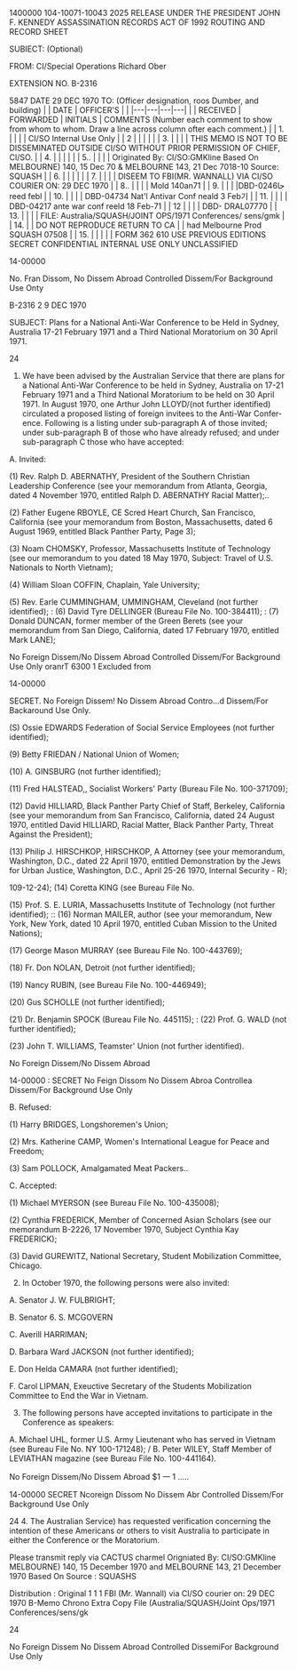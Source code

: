 1400000
104-10071-10043
2025 RELEASE UNDER THE PRESIDENT JOHN F. KENNEDY ASSASSINATION RECORDS ACT OF 1992
ROUTING AND RECORD SHEET

SUBIECT: (Optional)

FROM: CI/Special Operations
Richard Ober

EXTENSION NO.
B-2316

5847
DATE 29 DEC 1970
TO: (Officer designation, roos Dumber, and
building)
| | DATE | OFFICER'S | |
|---|---|---|---|
| | RECEIVED | FORWARDED | INITIALS | COMMENTS (Number each comment to show from whom to whom. Draw a line across column ofter each comment.) |
| 1. | | | | CI/SO Internal Use Only |
| 2 | | | | |
| 3. | | | | THIS MEMO IS NOT TO BE DISSEMINATED OUTSIDE CI/SO WITHOUT PRIOR PERMISSION OF CHIEF, CI/SO. |
| 4. | | | | |
| 5.. | | | | Originated By: CI/SO:GMKline Based On MELBOURNE) 140, 15 Dec 70 & MELBOURNE 143, 21 Dec 7018-10 Source: SQUASH |
| 6. | | | | |
| 7. | | | | DISEEM TO FBI(MR. WANNALL) VIA CI/SO COURIER ON: 29 DEC 1970 |
| 8.. | | | | Mold 140an71 |
| 9. | | | |DBD-0246جا reed febl |
| 10. | | | | DBD-04734 Nat'l Antivar Conf neald 3 Feb기 |
| 11. | | | | DBD-04217 ante war conf reeld 18 Feb-71 |
| 12 | | | | DBD- DRAL07770 |
| 13. | | | | FILE: Australia/SQUASH/JOINT OPS/1971 Conferences/ sens/gmk |
| 14. | | DO NOT REPRODUCE RETURN TO CA | | had Melbourne Prod SQUASH 07508 |
| 15. | | | | |
FORM
362
610 USE PREVIOUS EDITIONS SECRET CONFIDENTIAL INTERNAL USE ONLY UNCLASSIFIED

14-00000

No. Fran Dissom, No Dissem Abroad
Controlled Dissem/For Background Use Onty

B-2316
2 9 DEC 1970

SUBJECT: Plans for a National Anti-War Conference to be Held in Sydney, Australia 17-21 February 1971 and a Third National Moratorium on 30 April 1971.

24
1. We have been advised by the Australian Service that there are plans for a National Anti-War Conference to be held in Sydney, Australia on 17-21 February 1971 and a Third National Moratorium to be held on 30 April 1971. In August 1970, one Arthur John LLOYD/(not further identified) circulated a proposed listing of foreign invitees to the Anti-War Confer- ence. Following is a listing under sub-paragraph A of those invited; under sub-paragraph B of those who have already refused; and under sub-paragraph C those who have accepted:

A. Invited:

(1) Rev. Ralph D. ABERNATHY, President of the Southern Christian Leadership Conference (see your memorandum from Atlanta, Georgia, dated 4 November 1970, entitled Ralph D. ABERNATHY Racial Matter);..

(2) Father Eugene RBOYLE, CE Scred Heart Church, San Francisco, California (see your memorandum from Boston, Massachusetts, dated 6 August 1969, entitled Black Panther Party, Page 3);

(3) Noam CHOMSKY, Professor, Massachusetts Institute of Technology (see our memorandum to you dated 18 May 1970, Subject: Travel of U.S. Nationals to North Vietnam);

(4) William Sloan COFFIN, Chaplain, Yale University;

(5) Rev. Earle CUMMINGHAM, UMMINGHAM, Cleveland (not further identified);
:
(6) David Tyre DELLINGER (Bureau File No. 100-384411);
:
(7) Donald DUNCAN, former member of the Green Berets (see your memorandum from San Diego, California, dated 17 February 1970, entitled Mark LANE);

No Foreign Dissem/No Dissem Abroad
Controlled Dissem/For Background Use Only
oranrT
6300 1
Excluded from

14-00000

SECRET.
No Foreign Dissem! No Dissem Abroad
Contro...d Dissem/For Backaround Use Only.

(S) Ossie EDWARDS Federation of Social Service Employees (not further identified);

(9) Betty FRIEDAN / National Union of Women;

(10) A. GINSBURG (not further identified);

(11) Fred HALSTEAD,, Socialist Workers' Party (Bureau File No. 100-371709);

(12) David HILLIARD, Black Panther Party Chief of Staff, Berkeley, California (see your memorandum from San Francisco, California, dated 24 August 1970, entitled David HILLIARD, Racial Matter, Black Panther Party, Threat Against the President);

(13) Philip J. HIRSCHKOP, HIRSCHKOP, A Attorney (see your memorandum, Washington, D.C., dated 22 April 1970, entitled Demonstration by the Jews for Urban Justice, Washington, D.C., April 25-26 1970, Internal Security - R);

109-12-24); (14) Coretta KING (see Bureau File No.

(15) Prof. S. E. LURIA, Massachusetts Institute of Technology (not further identified);
::
(16) Norman MAILER, author (see your memorandum, New York, New York, dated 10 April 1970, entitled Cuban Mission to the United Nations);

(17) George Mason MURRAY (see Bureau File No. 100-443769);

(18) Fr. Don NOLAN, Detroit (not further identified);

(19) Nancy RUBIN, (see Bureau File No. 100-446949);

(20) Gus SCHOLLE (not further identified);

(21) Dr. Benjamin SPOCK (Bureau File No. 445115);
:
(22) Prof. G. WALD (not further identified);

(23) John T. WILLIAMS, Teamster' Union (not further identified).

No Foreign Dissem/No Dissem Abroad

14-00000
:
SECRET
No Feign Dissom No Dissem Abroa
Controllea Dissem/For Background Use Only

B. Refused:

(1) Harry BRIDGES, Longshoremen's Union;

(2) Mrs. Katherine CAMP, Women's International League for Peace and Freedom;

(3) Sam POLLOCK, Amalgamated Meat Packers..

C. Accepted:

(1) Michael MYERSON (see Bureau File No. 100-435008);

(2) Cynthia FREDERICK, Member of Concerned Asian Scholars (see our memorandum B-2226, 17 November 1970, Subject Cynthia Kay FREDERICK);

(3) David GUREWITZ, National Secretary, Student Mobilization Committee, Chicago.

2. In October 1970, the following persons were also invited:

A. Senator J. W. FULBRIGHT;

B. Senator 6. S. MCGOVERN

C. Averill HARRIMAN;

D. Barbara Ward JACKSON (not further identified);

E. Don Helda CAMARA (not further identified);

F. Carol LIPMAN, Exeuctive Secretary of the Students Mobilization Committee to End the War in Vietnam.

3. The following persons have accepted invitations to participate in the Conference as speakers:

A. Michael UHL, former U.S. Army Lieutenant who has served in Vietnam (see Bureau File No. NY 100-171248);
/
B. Peter WILEY, Staff Member of LEVIATHAN magazine (see Bureau File No. 100-441164).

No Foreign Dissem/No Dissem Abroad
$1 一
1
.....

14-00000
SECRET
Ncoreign Dissom No Dissem Abr
Controlled Dissem/For Background Use Only

24
4. The Australian Service) has requested verification concerning the intention of these Americans or others to visit Australia to participate in either the Conference or the Moratorium.

Please transmit reply via CACTUS charmel
Origniated By: CI/SO:GMKline
MELBOURNE) 140, 15 December 1970 and
MELBOURNE 143, 21 December 1970
Based On
Source
: SQUASHS

Distribution :
Original
1
1
1
FBI (Mr. Wannall) via CI/SO courier on: 29 DEC 1970
B-Memo Chrono
Extra Copy File
(Australia/SQUASH/Joint Ops/1971 Conferences/sens/gk

24

No Foreign Dissem No Dissem Abroad
Controlled DissemiFor Background Use Only
